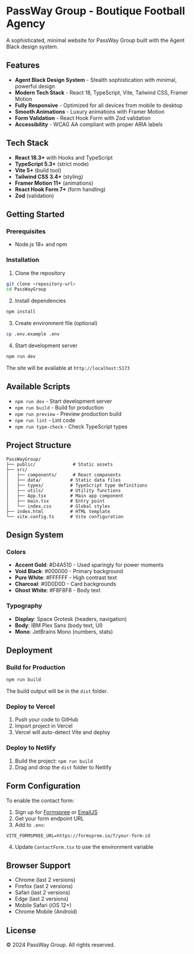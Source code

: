 # PassWay Group - Boutique Football Agency

A sophisticated, minimal website for PassWay Group built with the Agent Black design system.

## Features

- **Agent Black Design System** - Stealth sophistication with minimal, powerful design
- **Modern Tech Stack** - React 18, TypeScript, Vite, Tailwind CSS, Framer Motion
- **Fully Responsive** - Optimized for all devices from mobile to desktop
- **Smooth Animations** - Luxury animations with Framer Motion
- **Form Validation** - React Hook Form with Zod validation
- **Accessibility** - WCAG AA compliant with proper ARIA labels

## Tech Stack

- **React 18.3+** with Hooks and TypeScript
- **TypeScript 5.3+** (strict mode)
- **Vite 5+** (build tool)
- **Tailwind CSS 3.4+** (styling)
- **Framer Motion 11+** (animations)
- **React Hook Form 7+** (form handling)
- **Zod** (validation)

## Getting Started

### Prerequisites

- Node.js 18+ and npm

### Installation

1. Clone the repository
```bash
git clone <repository-url>
cd PassWayGroup
```

2. Install dependencies
```bash
npm install
```

3. Create environment file (optional)
```bash
cp .env.example .env
```

4. Start development server
```bash
npm run dev
```

The site will be available at `http://localhost:5173`

## Available Scripts

- `npm run dev` - Start development server
- `npm run build` - Build for production
- `npm run preview` - Preview production build
- `npm run lint` - Lint code
- `npm run type-check` - Check TypeScript types

## Project Structure

```
PassWayGroup/
├── public/              # Static assets
├── src/
│   ├── components/      # React components
│   ├── data/           # Static data files
│   ├── types/          # TypeScript type definitions
│   ├── utils/          # Utility functions
│   ├── App.tsx         # Main app component
│   ├── main.tsx        # Entry point
│   └── index.css       # Global styles
├── index.html          # HTML template
└── vite.config.ts      # Vite configuration
```

## Design System

### Colors

- **Accent Gold**: #D4A510 - Used sparingly for power moments
- **Void Black**: #000000 - Primary background
- **Pure White**: #FFFFFF - High contrast text
- **Charcoal**: #0D0D0D - Card backgrounds
- **Ghost White**: #F8F8F8 - Body text

### Typography

- **Display**: Space Grotesk (headers, navigation)
- **Body**: IBM Plex Sans (body text, UI)
- **Mono**: JetBrains Mono (numbers, stats)

## Deployment

### Build for Production

```bash
npm run build
```

The build output will be in the `dist` folder.

### Deploy to Vercel

1. Push your code to GitHub
2. Import project in Vercel
3. Vercel will auto-detect Vite and deploy

### Deploy to Netlify

1. Build the project: `npm run build`
2. Drag and drop the `dist` folder to Netlify

## Form Configuration

To enable the contact form:

1. Sign up for [Formspree](https://formspree.io/) or [EmailJS](https://www.emailjs.com/)
2. Get your form endpoint URL
3. Add to `.env`:
```
VITE_FORMSPREE_URL=https://formspree.io/f/your-form-id
```
4. Update `ContactForm.tsx` to use the environment variable

## Browser Support

- Chrome (last 2 versions)
- Firefox (last 2 versions)
- Safari (last 2 versions)
- Edge (last 2 versions)
- Mobile Safari (iOS 12+)
- Chrome Mobile (Android)

## License

© 2024 PassWay Group. All rights reserved.
